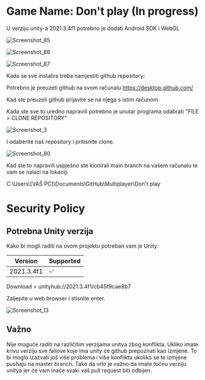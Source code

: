 # Game Name: Don't play (In progress)

U verziju unity-a 2021.3.4f1 potrebno je dodati Android SDK i WebGL

![Screenshot_85](https://user-images.githubusercontent.com/29728342/199067094-432c4eb0-edf7-47d3-9711-1d157016acf6.png)

![Screenshot_86](https://user-images.githubusercontent.com/29728342/199067128-3990858e-9ae1-485c-a0c9-8e95e9b9be67.png)

![Screenshot_87](https://user-images.githubusercontent.com/29728342/199067138-e56a3cae-1417-485a-925e-d99a7e23de4f.png)

Kada se sve instalira treba namjestiti github repository:

Potrebno je preuzeti github na svom računalu 
          https://desktop.github.com/
          
Kad ste preuzeli github prijavite se na njega s istim računom.

Kada ste sve to uredno napravili potrebno je unutar programa odabrati "FILE > CLONE REPOSITORY"

![Screenshot_3](https://user-images.githubusercontent.com/29728342/196375902-9bcdbf30-059d-426a-b689-db3fb15c816c.png)

I odaberite naš repository i pritisnite clone.

![Screenshot_80](https://user-images.githubusercontent.com/29728342/199033411-de526bc7-e344-419e-88b6-fee78a274b38.png)


Kad ste to napravili uspješno ste klonirali main branch na vašem računalu te vam se nalazi na lokaciji

C:\Users\\[VAŠ PC]\Documents\GitHub\Multiplayer\Don't play




##

# Security Policy

## Potrebna Unity verzija

Kako bi mogli raditi na ovom projektu potreban vam je Unity:

| Version | Supported          |
| ------- | ------------------ |
| 2021.3.4f1 | :white_check_mark: |

Download > unityhub://2021.3.4f1/cb45f9cae8b7

Zaljepite u web browser i stisnite enter.

![Screenshot_13](https://user-images.githubusercontent.com/29728342/196695777-154f9cd8-2700-4126-945d-46533fb67cc0.png)



## Važno

Nije moguće raditi na različitim verzijama unitya zbog konflikta.
Ukliko imate krivu verziju sve failove koje ima unity će github prepoznati kao izmjene.
To bi moglo izazvati još više problema i više konflikta ukoliko se te izmjene pushaju na master branch.
Tako da vrlo je važno da imate točnu verziju unitya jer će vam inaće svaki vaš pull request biti odbijen.
